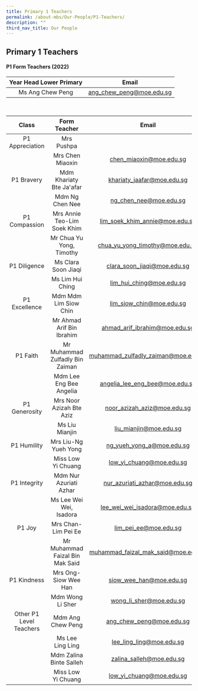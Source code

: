 ```yaml
---
title: Primary 1 Teachers
permalink: /about-mbs/Our-People/P1-Teachers/
description: ""
third_nav_title: Our People
---
```

## Primary 1 Teachers

#### P1 Form Teachers (2022)

| Year Head Lower Primary |           Email          |
|:-----------------------:|:------------------------:|
| Ms Ang Chew Peng        | ang_chew_peng@moe.edu.sg |

<br>



|          Class          |            Form Teacher            |                 Email                 |
|:-----------------------:|:----------------------------------:|:-------------------------------------:|
| P1 Appreciation         | Mrs Pushpa                         |                                       |
|                         | Mrs Chen Miaoxin                   | chen_miaoxin@moe.edu.sg               |
| P1 Bravery              | Mdm Khariaty Bte Ja'afar           | khariaty_jaafar@moe.edu.sg            |
|                         | Mdm Ng Chen Nee                    | ng_chen_nee@moe.edu.sg                |
| P1 Compassion           | Mrs Annie Teo-Lim Soek Khim        | lim_soek_khim_annie@moe.edu.sg        |
|                         | Mr Chua Yu Yong, Timothy           | chua_yu_yong_timothy@moe.edu.sg       |
| P1 Diligence            | Ms Clara Soon Jiaqi                | clara_soon_jiaqi@moe.edu.sg           |
|                         | Ms Lim Hui Ching                   | lim_hui_ching@moe.edu.sg              |
| P1 Excellence           | Mdm Mdm Lim Siow Chin              | lim_siow_chin@moe.edu.sg              |
|                         | Mr Ahmad Arif Bin Ibrahim          | ahmad_arif_ibrahim@moe.edu.sg         |
| P1 Faith                | Mr Muhammad Zulfadly Bin Zaiman    | muhammad_zulfadly_zaiman@moe.edu.sg   |
|                         | Mdm Lee Eng Bee Angelia            | angelia_lee_eng_bee@moe.edu.sg        |
| P1 Generosity           | Mrs Noor Azizah Bte Aziz           | noor_azizah_aziz@moe.edu.sg           |
|                         | Ms Liu Mianjin                     | liu_mianjin@moe.edu.sg                |
| P1 Humility             | Mrs Liu-Ng Yueh Yong               | ng_yueh_yong_a@moe.edu.sg             |
|                         | Miss Low Yi Chuang                 | low_yi_chuang@moe.edu.sg              |
| P1 Integrity            | Mdm Nur Azuriati Azhar             | nur_azuriati_azhar@moe.edu.sg         | 
|                         | Ms Lee Wei Wei, Isadora            | lee_wei_wei_isadora@moe.edu.sg        |
| P1 Joy                  | Mrs Chan-Lim Pei Ee                | lim_pei_ee@moe.edu.sg                 |
|                         | Mr Muhammad Faizal Bin Mak Said    | muhammad_faizal_mak_said@moe.edu.sg   |
| P1 Kindness             | Mrs Ong-Siow Wee Han               | siow_wee_han@moe.edu.sg               |
|                         | Mdm Wong Li Sher                   | wong_li_sher@moe.edu.sg               |
| Other P1 Level Teachers | Mdm Ang Chew Peng                  | ang_chew_peng@moe.edu.sg              |
|                         | Ms Lee Ling Ling                   | lee_ling_ling@moe.edu.sg              |
|                         | Mdm Zalina Binte Salleh            | zalina_salleh@moe.edu.sg              |
|                         | Miss Low Yi Chuang                 | low_yi_chuang@moe.edu.sg              |
